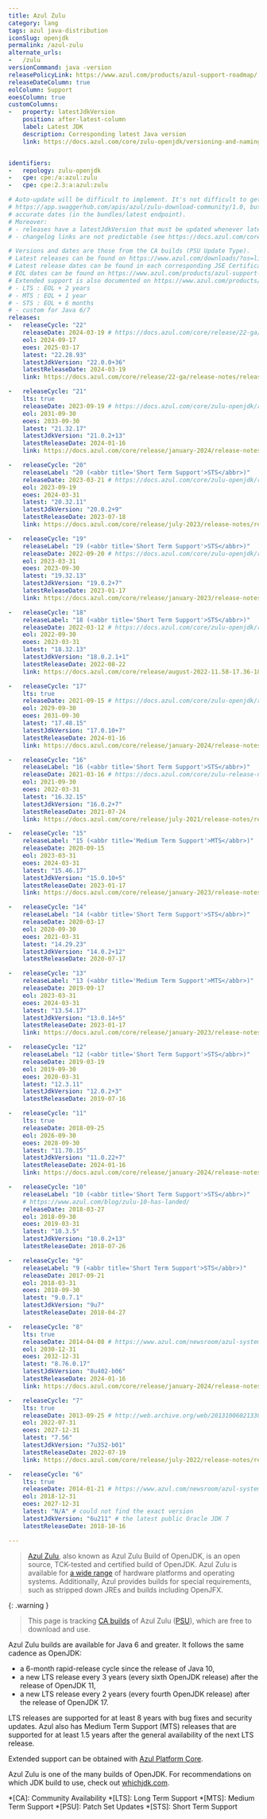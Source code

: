 ```yaml
---
title: Azul Zulu
category: lang
tags: azul java-distribution
iconSlug: openjdk
permalink: /azul-zulu
alternate_urls:
-   /zulu
versionCommand: java -version
releasePolicyLink: https://www.azul.com/products/azul-support-roadmap/
releaseDateColumn: true
eolColumn: Support
eoesColumn: true
customColumns:
-   property: latestJdkVersion
    position: after-latest-column
    label: Latest JDK
    description: Corresponding latest Java version
    link: https://docs.azul.com/core/zulu-openjdk/versioning-and-naming


identifiers:
-   repology: zulu-openjdk
-   cpe: cpe:/a:azul:zulu
-   cpe: cpe:2.3:a:azul:zulu

# Auto-update will be difficult to implement. It's not difficult to get the versions through
# https://app.swaggerhub.com/apis/azul/zulu-download-community/1.0, but the API does not provide
# accurate dates (in the bundles/latest endpoint).
# Moreover:
# - releases have a latestJdkVersion that must be updated whenever latest is updated,
# - changelog links are not predictable (see https://docs.azul.com/core/release-notes/release-notes).

# Versions and dates are those from the CA builds (PSU Update Type).
# Latest releases can be found on https://www.azul.com/downloads/?os=linux&architecture=x86-64-bit&package=jdk&show-old-builds=true#download-openjdk.
# Latest release dates can be found in each corresponding JSE Certificate (or in https://docs.azul.com/core/zulu-openjdk/release-notes.html).
# EOL dates can be found on https://www.azul.com/products/azul-support-roadmap/.
# Extended support is also documented on https://www.azul.com/products/azul-support-roadmap/ :
# - LTS : EOL + 2 years
# - MTS : EOL + 1 year
# - STS : EOL + 6 months
# - custom for Java 6/7
releases:
-   releaseCycle: "22"
    releaseDate: 2024-03-19 # https://docs.azul.com/core/release/22-ga/release-notes/release-notes
    eol: 2024-09-17
    eoes: 2025-03-17
    latest: "22.28.93"
    latestJdkVersion: "22.0.0+36"
    latestReleaseDate: 2024-03-19
    link: https://docs.azul.com/core/release/22-ga/release-notes/release-notes

-   releaseCycle: "21"
    lts: true
    releaseDate: 2023-09-19 # https://docs.azul.com/core/zulu-openjdk/release-notes/21-ga
    eol: 2031-09-30
    eoes: 2033-09-30
    latest: "21.32.17"
    latestJdkVersion: "21.0.2+13"
    latestReleaseDate: 2024-01-16
    link: https://docs.azul.com/core/release/january-2024/release-notes/release-notes

-   releaseCycle: "20"
    releaseLabel: "20 (<abbr title='Short Term Support'>STS</abbr>)"
    releaseDate: 2023-03-21 # https://docs.azul.com/core/zulu-openjdk/release-notes/20-ga
    eol: 2023-09-19
    eoes: 2024-03-31
    latest: "20.32.11"
    latestJdkVersion: "20.0.2+9"
    latestReleaseDate: 2023-07-18
    link: https://docs.azul.com/core/release/july-2023/release-notes/release-notes

-   releaseCycle: "19"
    releaseLabel: "19 (<abbr title='Short Term Support'>STS</abbr>)"
    releaseDate: 2022-09-20 # https://docs.azul.com/core/zulu-openjdk/release-notes/19-ga
    eol: 2023-03-31
    eoes: 2023-09-30
    latest: "19.32.13"
    latestJdkVersion: "19.0.2+7"
    latestReleaseDate: 2023-01-17
    link: https://docs.azul.com/core/release/january-2023/release-notes/release-notes

-   releaseCycle: "18"
    releaseLabel: "18 (<abbr title='Short Term Support'>STS</abbr>)"
    releaseDate: 2022-03-12 # https://docs.azul.com/core/zulu-openjdk/release-notes/18-ga
    eol: 2022-09-30
    eoes: 2023-03-31
    latest: "18.32.13"
    latestJdkVersion: "18.0.2.1+1"
    latestReleaseDate: 2022-08-22
    link: https://docs.azul.com/core/release/august-2022-11.58-17.36-18.32/release-notes/release-notes

-   releaseCycle: "17"
    lts: true
    releaseDate: 2021-09-15 # https://docs.azul.com/core/zulu-openjdk/release-notes/17-ga
    eol: 2029-09-30
    eoes: 2031-09-30
    latest: "17.48.15"
    latestJdkVersion: "17.0.10+7"
    latestReleaseDate: 2024-01-16
    link: https://docs.azul.com/core/release/january-2024/release-notes/release-notes

-   releaseCycle: "16"
    releaseLabel: "16 (<abbr title='Short Term Support'>STS</abbr>)"
    releaseDate: 2021-03-16 # https://docs.azul.com/core/zulu-release-notes/16-ga/ZuluReleaseNotes/Title.htm
    eol: 2021-09-30
    eoes: 2022-03-31
    latest: "16.32.15"
    latestJdkVersion: "16.0.2+7"
    latestReleaseDate: 2021-07-24
    link: https://docs.azul.com/core/release/july-2021/release-notes/release-notes

-   releaseCycle: "15"
    releaseLabel: "15 (<abbr title='Medium Term Support'>MTS</abbr>)"
    releaseDate: 2020-09-15
    eol: 2023-03-31
    eoes: 2024-03-31
    latest: "15.46.17"
    latestJdkVersion: "15.0.10+5"
    latestReleaseDate: 2023-01-17
    link: https://docs.azul.com/core/release/january-2023/release-notes/release-notes

-   releaseCycle: "14"
    releaseLabel: "14 (<abbr title='Short Term Support'>STS</abbr>)"
    releaseDate: 2020-03-17
    eol: 2020-09-30
    eoes: 2021-03-31
    latest: "14.29.23"
    latestJdkVersion: "14.0.2+12"
    latestReleaseDate: 2020-07-17

-   releaseCycle: "13"
    releaseLabel: "13 (<abbr title='Medium Term Support'>MTS</abbr>)"
    releaseDate: 2019-09-17
    eol: 2023-03-31
    eoes: 2024-03-31
    latest: "13.54.17"
    latestJdkVersion: "13.0.14+5"
    latestReleaseDate: 2023-01-17
    link: https://docs.azul.com/core/release/january-2023/release-notes/release-notes

-   releaseCycle: "12"
    releaseLabel: "12 (<abbr title='Short Term Support'>STS</abbr>)"
    releaseDate: 2019-03-19
    eol: 2019-09-30
    eoes: 2020-03-31
    latest: "12.3.11"
    latestJdkVersion: "12.0.2+3"
    latestReleaseDate: 2019-07-16

-   releaseCycle: "11"
    lts: true
    releaseDate: 2018-09-25
    eol: 2026-09-30
    eoes: 2028-09-30
    latest: "11.70.15"
    latestJdkVersion: "11.0.22+7"
    latestReleaseDate: 2024-01-16
    link: https://docs.azul.com/core/release/january-2024/release-notes/release-notes

-   releaseCycle: "10"
    releaseLabel: "10 (<abbr title='Short Term Support'>STS</abbr>)"
    # https://www.azul.com/blog/zulu-10-has-landed/
    releaseDate: 2018-03-27
    eol: 2018-09-30
    eoes: 2019-03-31
    latest: "10.3.5"
    latestJdkVersion: "10.0.2+13"
    latestReleaseDate: 2018-07-26

-   releaseCycle: "9"
    releaseLabel: "9 (<abbr title='Short Term Support'>STS</abbr>)"
    releaseDate: 2017-09-21
    eol: 2018-03-31
    eoes: 2018-09-30
    latest: "9.0.7.1"
    latestJdkVersion: "9u7"
    latestReleaseDate: 2018-04-27

-   releaseCycle: "8"
    lts: true
    releaseDate: 2014-04-08 # https://www.azul.com/newsroom/azul-systems-extends-zulu-runtime-for-java-to-support-java-8/
    eol: 2030-12-31
    eoes: 2032-12-31
    latest: "8.76.0.17"
    latestJdkVersion: "8u402-b06"
    latestReleaseDate: 2024-01-16
    link: https://docs.azul.com/core/release/january-2024/release-notes/release-notes

-   releaseCycle: "7"
    lts: true
    releaseDate: 2013-09-25 # http://web.archive.org/web/20131006021330/http://msopentech.com/blog/2013/09/25/azul-systems-releases-zulu-an-openjdk-build-for-windows-azure-in-partnership-with-ms-open-tech/
    eol: 2022-07-31
    eoes: 2027-12-31
    latest: "7.56"
    latestJdkVersion: "7u352-b01"
    latestReleaseDate: 2022-07-19
    link: https://docs.azul.com/core/release/july-2022/release-notes/release-notes

-   releaseCycle: "6"
    lts: true
    releaseDate: 2014-01-21 # https://www.azul.com/newsroom/azul-systems-extends-zulu-to-support-java-6-and-major-linux-distributions/
    eol: 2018-12-31
    eoes: 2027-12-31
    latest: "N/A" # could not find the exact version
    latestJdkVersion: "6u211" # the latest public Oracle JDK 7
    latestReleaseDate: 2018-10-16

---
```


> [Azul Zulu](https://docs.azul.com/core/), also known as Azul Zulu Build of OpenJDK, is an open
> source, TCK-tested and certified build of OpenJDK. Azul Zulu is available for
> [a wide range](https://docs.azul.com/core/release-notes/supported-platforms) of hardware platforms
> and operating systems. Additionally, Azul provides builds for special requirements, such as
> stripped down JREs and builds including OpenJFX.

{: .warning }
> This page is tracking [CA builds](https://support.azul.com/hc/articles/360051512551-What-s-the-difference-between-CA-and-SA-bundles-of-Azul-Zulu-Builds-of-OpenJDK)
> of Azul Zulu ([PSU](https://support.azul.com/hc/articles/4420847095444-Explaining-PSU-and-CPU)),
> which are free to download and use.

Azul Zulu builds are available for Java 6 and greater. It follows the same cadence as OpenJDK:

- a 6-month rapid-release cycle since the release of Java 10,
- a new LTS release every 3 years (every sixth OpenJDK release) after the release of OpenJDK 11,
- a new LTS release every 2 years (every fourth OpenJDK release) after the release of OpenJDK 17.

LTS releases are supported for at least 8 years with bug fixes and security updates. Azul also has
Medium Term Support (MTS) releases that are supported for at least 1.5 years after the
general availability of the next LTS release.

Extended support can be obtained with [Azul Platform Core](https://www.azul.com/products/core/).

Azul Zulu is one of the many builds of OpenJDK. For recommendations on which JDK build to use, check
out [whichjdk.com](https://whichjdk.com/#azul-zulu).

*[CA]: Community Availability
*[LTS]: Long Term Support
*[MTS]: Medium Term Support
*[PSU]: Patch Set Updates
*[STS]: Short Term Support
